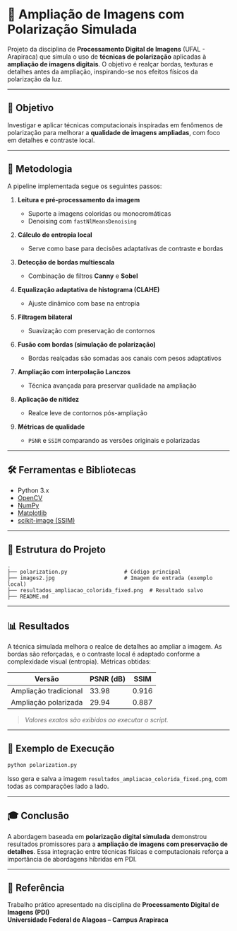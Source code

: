 # 🧠 Ampliação de Imagens com Polarização Simulada

Projeto da disciplina de **Processamento Digital de Imagens** (UFAL - Arapiraca) que simula o uso de **técnicas de polarização** aplicadas à **ampliação de imagens digitais**. O objetivo é realçar bordas, texturas e detalhes antes da ampliação, inspirando-se nos efeitos físicos da polarização da luz.

---

## 📌 Objetivo

Investigar e aplicar técnicas computacionais inspiradas em fenômenos de polarização para melhorar a **qualidade de imagens ampliadas**, com foco em detalhes e contraste local.

---

## 🧪 Metodologia

A pipeline implementada segue os seguintes passos:

1. **Leitura e pré-processamento da imagem**
   - Suporte a imagens coloridas ou monocromáticas
   - Denoising com `fastNlMeansDenoising`

2. **Cálculo de entropia local**
   - Serve como base para decisões adaptativas de contraste e bordas

3. **Detecção de bordas multiescala**
   - Combinação de filtros **Canny** e **Sobel**

4. **Equalização adaptativa de histograma (CLAHE)**
   - Ajuste dinâmico com base na entropia

5. **Filtragem bilateral**
   - Suavização com preservação de contornos

6. **Fusão com bordas (simulação de polarização)**
   - Bordas realçadas são somadas aos canais com pesos adaptativos

7. **Ampliação com interpolação Lanczos**
   - Técnica avançada para preservar qualidade na ampliação

8. **Aplicação de nitidez**
   - Realce leve de contornos pós-ampliação

9. **Métricas de qualidade**
   - `PSNR` e `SSIM` comparando as versões originais e polarizadas

---

## 🛠️ Ferramentas e Bibliotecas

- Python 3.x  
- [OpenCV](https://opencv.org/)  
- [NumPy](https://numpy.org/)  
- [Matplotlib](https://matplotlib.org/)  
- [scikit-image (SSIM)](https://scikit-image.org/)

---

## 📁 Estrutura do Projeto

```
.
├── polarization.py                  # Código principal
├── images2.jpg                      # Imagem de entrada (exemplo local)
├── resultados_ampliacao_colorida_fixed.png  # Resultado salvo
├── README.md
```

---

## 📊 Resultados

A técnica simulada melhora o realce de detalhes ao ampliar a imagem. As bordas são reforçadas, e o contraste local é adaptado conforme a complexidade visual (entropia). Métricas obtidas:

| Versão                  | PSNR (dB) | SSIM   |
|------------------------|-----------|--------|
| Ampliação tradicional  | 33.98     | 0.916  |
| Ampliação polarizada   | 29.94     | 0.887  |

> *Valores exatos são exibidos ao executar o script.*

---

## 📸 Exemplo de Execução

```bash
python polarization.py
```

Isso gera e salva a imagem `resultados_ampliacao_colorida_fixed.png`, com todas as comparações lado a lado.

---

## 🎓 Conclusão

A abordagem baseada em **polarização digital simulada** demonstrou resultados promissores para a **ampliação de imagens com preservação de detalhes**. Essa integração entre técnicas físicas e computacionais reforça a importância de abordagens híbridas em PDI.

---

## 📎 Referência

Trabalho prático apresentado na disciplina de **Processamento Digital de Imagens (PDI)**  
**Universidade Federal de Alagoas – Campus Arapiraca**  
